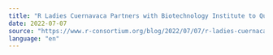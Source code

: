```yaml
---
title: "R Ladies Cuernavaca Partners with Biotechnology Institute to Quickly Expand Reach in 2022"
date: 2022-07-07
source: "https://www.r-consortium.org/blog/2022/07/07/r-ladies-cuernacava-partners-with-biotechnology-institute"
language: "en"
---
```




